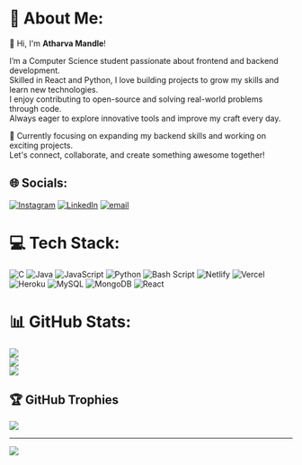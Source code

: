 # 💫 About Me:
👋 Hi, I'm **Atharva Mandle**!

I’m a Computer Science student passionate about frontend and backend development.  
Skilled in React and Python, I love building projects to grow my skills and learn new technologies.  
I enjoy contributing to open-source and solving real-world problems through code.  
Always eager to explore innovative tools and improve my craft every day.

🚀 Currently focusing on expanding my backend skills and working on exciting projects.  
Let's connect, collaborate, and create something awesome together!

## 🌐 Socials:
[![Instagram](https://img.shields.io/badge/Instagram-%23E4405F.svg?logo=Instagram&logoColor=white)](https://instagram.com/stardustenigma20) [![LinkedIn](https://img.shields.io/badge/LinkedIn-%230077B5.svg?logo=linkedin&logoColor=white)](https://www.linkedin.com/in/atharva-mandle-5214312aa/) [![email](https://img.shields.io/badge/Email-D14836?logo=gmail&logoColor=white)](mailto:atharvamandle19@gmail.com) 

# 💻 Tech Stack:
![C](https://img.shields.io/badge/c-%2300599C.svg?style=for-the-badge&logo=c&logoColor=white) ![Java](https://img.shields.io/badge/java-%23ED8B00.svg?style=for-the-badge&logo=openjdk&logoColor=white) ![JavaScript](https://img.shields.io/badge/javascript-%23323330.svg?style=for-the-badge&logo=javascript&logoColor=%23F7DF1E) ![Python](https://img.shields.io/badge/python-3670A0?style=for-the-badge&logo=python&logoColor=ffdd54) ![Bash Script](https://img.shields.io/badge/bash_script-%23121011.svg?style=for-the-badge&logo=gnu-bash&logoColor=white) ![Netlify](https://img.shields.io/badge/netlify-%23000000.svg?style=for-the-badge&logo=netlify&logoColor=#00C7B7) ![Vercel](https://img.shields.io/badge/vercel-%23000000.svg?style=for-the-badge&logo=vercel&logoColor=white) ![Heroku](https://img.shields.io/badge/heroku-%23430098.svg?style=for-the-badge&logo=heroku&logoColor=white) ![MySQL](https://img.shields.io/badge/mysql-4479A1.svg?style=for-the-badge&logo=mysql&logoColor=white) ![MongoDB](https://img.shields.io/badge/MongoDB-%234ea94b.svg?style=for-the-badge&logo=mongodb&logoColor=white) ![React](https://img.shields.io/badge/react-%2320232a.svg?style=for-the-badge&logo=react&logoColor=%2361DAFB)
# 📊 GitHub Stats:
![](https://github-readme-stats.vercel.app/api?username=StardustEnigma&theme=dark&hide_border=false&include_all_commits=false&count_private=false)<br/>
![](https://nirzak-streak-stats.vercel.app/?user=StardustEnigma&theme=dark&hide_border=false)<br/>
![](https://github-readme-stats.vercel.app/api/top-langs/?username=StardustEnigma&theme=dark&hide_border=false&include_all_commits=false&count_private=false&layout=compact)

## 🏆 GitHub Trophies
![](https://github-profile-trophy.vercel.app/?username=StardustEnigma&theme=radical&no-frame=false&no-bg=true&margin-w=4)

---
[![](https://visitcount.itsvg.in/api?id=StardustEnigma&icon=0&color=0)](https://visitcount.itsvg.in)

<!-- Proudly created with GPRM ( https://gprm.itsvg.in ) -->
